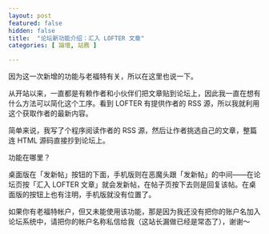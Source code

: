 ```yaml
---
layout: post
featured: false
hidden: false
title:  "论坛新功能介绍：汇入 LOFTER 文章"
categories: [ 論壇, 站務 ]

---
```

因为这一次新增的功能与老福特有关，所以在这里也说一下。

从开站以来，一直都是有赖作者和小伙伴们把文章贴到论坛上，因此我一直在想有什么方法可以简化这个工序。看到 LOFTER 有提供作者的 RSS 源，所以我就利用这个获取作者的最新内容。

简单来说，我写了个程序阅读作者的 RSS 源，然后让作者挑选自己的文章，整篇连 HTML 源码直接抄到论坛上。

功能在哪里？

桌面版在「发新帖」按钮的下面，手机版则在恶魔头跟「发新帖」的中间——在论坛页按「汇入 LOFTER 文章」就会发新帖，在帖子页按下去则是回复该帖。在桌面版的按钮上也有注明，手机版就没有位置了。

如果你有老福特帐户，但又未能使用该功能，那是因为我还没有把你的账户名加入论坛系统中，请把你的帐户名称私信给我（这站长漏做已经是常态了），谢谢～
